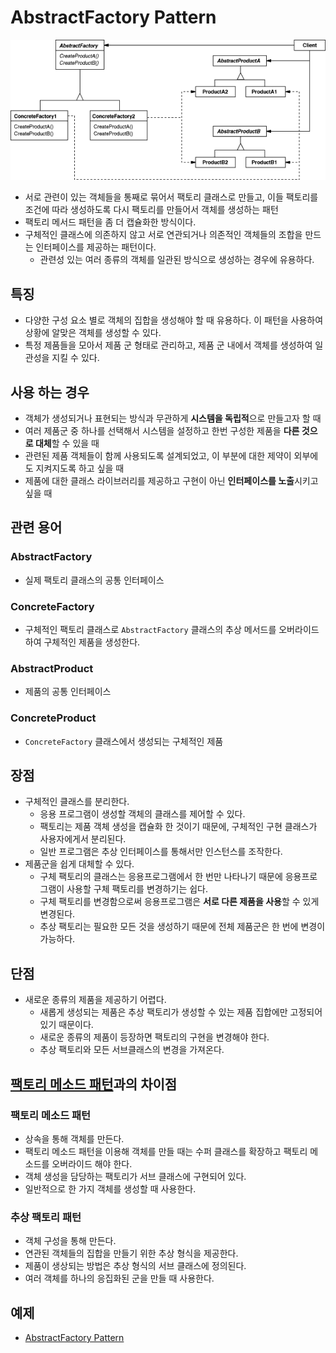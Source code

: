 # AbstractFactory Pattern
![AbstractFactory](AbstractFactory.jpg)

- 서로 관련이 있는 객체들을 통째로 묶어서 팩토리 클래스로 만들고, 이들 팩토리를 조건에 따라 생성하도록 다시 팩토리를 만들어서 객체를 생성하는 패턴
- 팩토리 메서드 패턴을 좀 더 캡슐화한 방식이다.
- 구체적인 클래스에 의존하지 않고 서로 연관되거나 의존적인 객체들의 조합을 만드는 인터페이스를 제공하는 패턴이다.
  - 관련성 있는 여러 종류의 객체를 일관된 방식으로 생성하는 경우에 유용하다.

## 특징
- 다양한 구성 요소 별로 객체의 집합을 생성해야 할 때 유용하다. 이 패턴을 사용하여 상황에 알맞은 객체를 생성할 수 있다.
- 특정 제품들을 모아서 제품 군 형태로 관리하고, 제품 군 내에서 객체를 생성하여 일관성을 지킬 수 있다.

## 사용 하는 경우
- 객체가 생성되거나 표현되는 방식과 무관하게 **시스템을 독립적**으로 만들고자 할 때
- 여러 제품군 중 하나를 선택해서 시스템을 설정하고 한번 구성한 제품을 **다른 것으로 대체**할 수 있을 때
- 관련된 제품 객체들이 함께 사용되도록 설계되었고, 이 부분에 대한 제약이 외부에도 지켜지도록 하고 싶을 때
- 제품에 대한 클래스 라이브러리를 제공하고 구현이 아닌 **인터페이스를 노출**시키고 싶을 때

## 관련 용어
### AbstractFactory
- 실제 팩토리 클래스의 공통 인터페이스

### ConcreteFactory
- 구체적인 팩토리 클래스로 `AbstractFactory` 클래스의 추상 메서드를 오버라이드하여 구체적인 제품을 생성한다.

### AbstractProduct
- 제품의 공통 인터페이스

### ConcreteProduct
- `ConcreteFactory` 클래스에서 생성되는 구체적인 제품

## 장점
- 구체적인 클래스를 분리한다.
  - 응용 프로그램이 생성할 객체의 클래스를 제어할 수 있다.
  - 팩토리는 제품 객체 생성을 캡슐화 한 것이기 때문에, 구체적인 구현 클래스가 사용자에게서 분리된다.
  - 일반 프로그램은 추상 인터페이스를 통해서만 인스턴스를 조작한다.
- 제품군을 쉽게 대체할 수 있다.
  - 구체 팩토리의 클래스는 응용프로그램에서 한 번만 나타나기 때문에 응용프로그램이 사용할 구체 팩토리를 변경하기는 쉽다.
  - 구체 팩토리를 변경함으로써 응용프로그램은 **서로 다른 제품을 사용**할 수 있게 변경된다.
  - 추상 팩토리는 필요한 모든 것을 생성하기 때문에 전체 제품군은 한 번에 변경이 가능하다.

## 단점
- 새로운 종류의 제품을 제공하기 어렵다.
  - 새롭게 생성되는 제품은 추상 팩토리가 생성할 수 있는 제품 집합에만 고정되어 있기 때문이다.
  - 새로운 종류의 제품이 등장하면 팩토리의 구현을 변경해야 한다.
  - 추상 팩토리와 모든 서브클래스의 변경을 가져온다. 

## [팩토리 메소드 패턴](/CreationalPattern/FactoryMethod/README.md)과의 차이점
### 팩토리 메소드 패턴
- 상속을 통해 객체를 만든다.
- 팩토리 메소드 패턴을 이용해 객체를 만들 때는 수퍼 클래스를 확장하고 팩토리 메소드를 오버라이드 해야 한다.
- 객체 생성을 담당하는 팩토리가 서브 클래스에 구현되어 있다.
- 일반적으로 한 가지 객체를 생성할 때 사용한다.

### 추상 팩토리 패턴
- 객체 구성을 통해 만든다.
- 연관된 객체들의 집합을 만들기 위한 추상 형식을 제공한다.
- 제품이 생상되는 방법은 추상 형식의 서브 클래스에 정의된다.
- 여러 객체를 하나의 응집화된 군을 만들 때 사용한다.

## 예제
- [AbstractFactory Pattern](/CreationalPattern/AbstractFactory/abstractFactory.cpp)